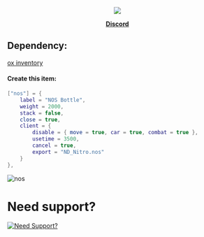 <p align="center">
  <img src="https://user-images.githubusercontent.com/86536434/201419455-72e1bf11-c1fa-4842-bb18-3f0e62cdec5f.png" />
</p>
<p align='center'><b><a href="discord.gg/nc82d8zvjm">Discord</a></b>

## Dependency:
[ox inventory](https://github.com/overextended/ox_inventory/releases)

#### Create this item:
```lua
["nos"] = {
    label = "NOS Bottle",
    weight = 2000,
    stack = false,
    close = true,
    client = {
        disable = { move = true, car = true, combat = true },
        usetime = 3500,
        cancel = true,
        export = "ND_Nitro.nos"
    }
},
```
![nos](https://github.com/ND-Framework/ND_Nitro/assets/86536434/2c96ba07-b87e-46e9-9d27-4bffface3224)

# Need support?
[![Need Support?](https://user-images.githubusercontent.com/86536434/147299047-73691b78-2690-4786-b58b-27d24e48a0d2.png)](https://discord.gg/Z9Mxu72zZ6)
